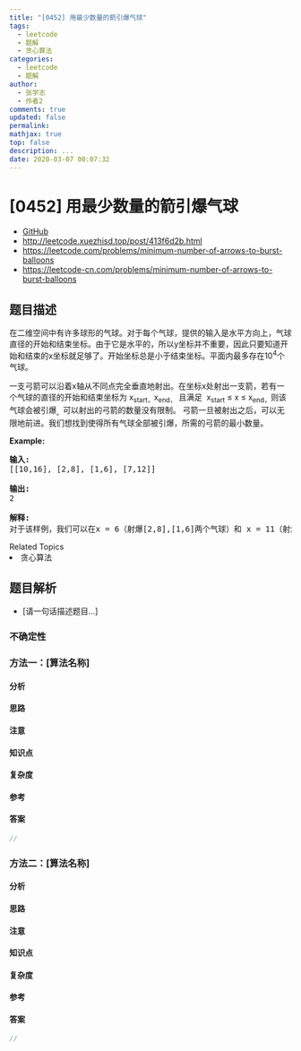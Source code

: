 ```yaml
---
title: "[0452] 用最少数量的箭引爆气球"
tags:
  - leetcode
  - 题解
  - 贪心算法
categories:
  - leetcode
  - 题解
author:
  - 张学志
  - 作者2
comments: true
updated: false
permalink:
mathjax: true
top: false
description: ...
date: 2020-03-07 00:07:32
---
```



# [0452] 用最少数量的箭引爆气球
* [GitHub](https://github.com/algoboy101/LeetCodeCrowdsource/tree/master/_posts/QA/%5B0452%5D%20%E7%94%A8%E6%9C%80%E5%B0%91%E6%95%B0%E9%87%8F%E7%9A%84%E7%AE%AD%E5%BC%95%E7%88%86%E6%B0%94%E7%90%83.md)
* http://leetcode.xuezhisd.top/post/413f6d2b.html
* https://leetcode.com/problems/minimum-number-of-arrows-to-burst-balloons
* https://leetcode-cn.com/problems/minimum-number-of-arrows-to-burst-balloons


## 题目描述

<p>在二维空间中有许多球形的气球。对于每个气球，提供的输入是水平方向上，气球直径的开始和结束坐标。由于它是水平的，所以y坐标并不重要，因此只要知道开始和结束的x坐标就足够了。开始坐标总是小于结束坐标。平面内最多存在10<sup>4</sup>个气球。</p>

<p>一支弓箭可以沿着x轴从不同点完全垂直地射出。在坐标x处射出一支箭，若有一个气球的直径的开始和结束坐标为 x<sub>start，</sub>x<sub>end，</sub> 且满足 &nbsp;x<sub>start</sub>&nbsp;&le; x &le; x<sub>end，</sub>则该气球会被引爆<sub>。</sub>可以射出的弓箭的数量没有限制。 弓箭一旦被射出之后，可以无限地前进。我们想找到使得所有气球全部被引爆，所需的弓箭的最小数量。</p>

<p><strong>Example:</strong></p>

<pre>
<strong>输入:</strong>
[[10,16], [2,8], [1,6], [7,12]]

<strong>输出:</strong>
2

<strong>解释:</strong>
对于该样例，我们可以在x = 6（射爆[2,8],[1,6]两个气球）和 x = 11（射爆另外两个气球）。
</pre>
<div><div>Related Topics</div><div><li>贪心算法</li></div></div>


## 题目解析
* [请一句话描述题目...]

### 不确定性


### 方法一：[算法名称]

#### 分析

#### 思路

#### 注意

#### 知识点

#### 复杂度

#### 参考

#### 答案

```cpp
//
```


### 方法二：[算法名称]

#### 分析

#### 思路

#### 注意

#### 知识点

#### 复杂度

#### 参考

#### 答案

```cpp
//
```


